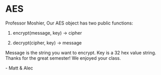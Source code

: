 # AES

Professor Moshier, 
Our AES object has two public functions: 

1) encrypt(message, key) -> cipher

2) decrypt(cipher, key) -> message 

Message is the string you want to encrypt. Key is a 32 hex value string. 
Thanks for the great semester! We enjoyed your class. 

\- Matt & Alec
